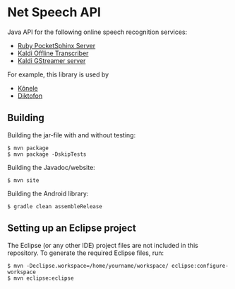 Net Speech API
==============

Java API for the following online speech recognition services:

- [Ruby PocketSphinx Server](https://github.com/alumae/ruby-pocketsphinx-server)
- [Kaldi Offline Transcriber](https://github.com/alumae/kaldi-offline-transcriber)
- [Kaldi GStreamer server](https://github.com/alumae/kaldi-gstreamer-server)

For example, this library is used by

- [Kõnele](http://kaljurand.github.io/K6nele/)
- [Diktofon](https://github.com/Kaljurand/Diktofon)

Building
--------

Building the jar-file with and without testing:

    $ mvn package
    $ mvn package -DskipTests

Building the Javadoc/website:

    $ mvn site

Building the Android library:

    $ gradle clean assembleRelease


Setting up an Eclipse project
-----------------------------

The Eclipse (or any other IDE) project files are not included in
this repository. To generate the required Eclipse files, run:

    $ mvn -Declipse.workspace=/home/yourname/workspace/ eclipse:configure-workspace
    $ mvn eclipse:eclipse
